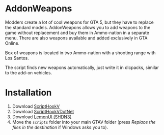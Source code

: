 # AddonWeapons
Modders create a lot of cool weapons for GTA 5, but they have to replace the standard models. AddonWeapons allows you to add weapons to the game without replacement and buy them in Ammo-nation in a separate menu. There are also weapons available and added exclusively in GTA Online.

Box of weapons is located in two Ammo-nation with a shooting range with Los Santos. 

The script finds new weapons automatically, just write it in dlcpacks, similar to the add-on vehicles.

# Installation

1. Download [ScriptHookV](http://dev-c.com/gtav/scripthookv/)
2. Download [ScriptHookVDotNet](https://github.com/scripthookvdotnet/scripthookvdotnet/releases/latest)
3. Download [LemonUI (SHDN3)](https://github.com/LemonUIbyLemon/LemonUI/releases)
4. Move the `scripts` folder into your main GTAV folder (press _Replace the files in the destination_ if Windows asks you to).
